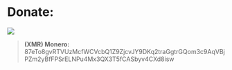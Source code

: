 # Donate:

![](https://user-images.githubusercontent.com/507615/90595977-95e70e80-e220-11ea-864a-6a61adaff212.png)

> **(XMR) Monero:** 87eTo8gvRTVUzMcfWCVcbQ1Z9ZjcvJY9DKq2traGgtrGQom3c9AqVBjPZm2yBfFPSrELNPu4Mx3QX3T5fCASbyv4CXd8isw






